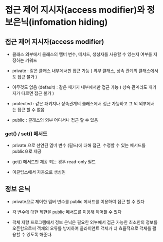# 접근 제어 지시자(access modifier)와 정보은닉(infomation hiding)

## 접근 제어 지시자(access modifier)

- 클래스 외부에서 클래스의 멤버 변수, 메서드, 생성자를 사용할 수 있는지 여부를 지정하는 키워드

- private : 같은 클래스 내부에서만 접근 가능 ( 외부 클래스, 상속 관계의 클래스에서도 접근 불가 )

- 아무것도 없음 (default) : 같은 패키지 내부에서만 접근 가능 ( 상속 관계라도 패키지가 다르면 접근 불가 )

- protected : 같은 패키지나 상속관계의 클래스에서 접근 가능하고 그 외 외부에서는 접근 할 수 없음

- public : 클래스의 외부 어디서나 접근 할 수 있음

### get() / set() 메서드

- private 으로 선언된 멤버 변수 (필드)에 대해 접근, 수정할 수 있는 메서드를 public으로 제공

- get() 메서드만 제공 되는 경우 read-only 필드

- 이클립스에서 자동으로 생성됨

## 정보 은닉

- private으로 제어한 멤버 변수를 public 메서드를 이용하여 접근 할 수 있다

- 각 변수에 대한 제한을 public 메서드를 이용해 제어할 수 있다

- 객체 지향 프로그램에서 정보 은닉은 필요한 외부에서 접근 가능한 최소한의 정보를 오픈함으로써 객체의 오류를 방지하여 클라이언트 객체가 더 효율적으로 객체를 활용할 수 있도록 해준다.
